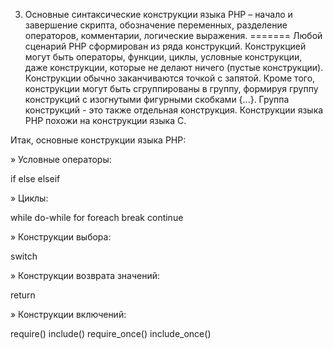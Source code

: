 3.	Основные синтаксические конструкции языка PHP – начало и завершение скрипта, обозначение переменных, разделение операторов, комментарии, логические выражения.
=======
Любой сценарий PHP сформирован из ряда конструкций. Конструкцией могут быть операторы, функции, циклы, условные конструкции, даже конструкции, которые не делают ничего (пустые конструкции). Конструкции обычно заканчиваются точкой с запятой. Кроме того, конструкции могут быть сгруппированы в группу, формируя группу конструкций с изогнутыми фигурными скобками {...}. Группа конструкций - это также отдельная конструкция. Конструкции языка PHP похожи на конструкции языка C.

Итак, основные конструкции языка PHP:

» Условные операторы:

if
else
elseif

» Циклы:

while
do-while
for
foreach
break
continue

» Конструкции выбора:

switch

» Конструкции возврата значений:

return

» Конструкции включений:

require()
include()
require_once()
include_once()
